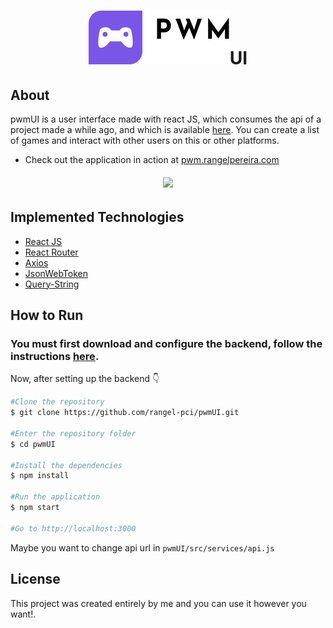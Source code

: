 <h1 align="center"><img src="https://github.com/rangel-pci/pwmUI/blob/master/logo.svg" />UI</h1>

<h2>About</h2>

pwmUI is a user interface made with react JS, which consumes the api of a project made a while ago, and which is available <a href="https://github.com/rangel-pci/pwmAPI">here</a>.
You can create a list of games and interact with other users on this or other platforms.

- Check out the application in action at <a href="http://pwm.rangelpereira.com/">pwm.rangelpereira.com</a>
<h6 align="center"><kbd><img src="https://github.com/rangel-pci/files/blob/master/pwmDemo.gif" /></kbd></h6>

<h2 id="implementedTechnologies">Implemented Technologies</h2>

- <a href="https://reactjs.org/">React JS</a>
- <a href="https://reactrouter.com/">React Router</a>
- <a href="https://github.com/axios/axios">Axios</a>
- <a href="https://github.com/auth0/node-jsonwebtoken">JsonWebToken</a>
- <a href="https://www.npmjs.com/package/query-string">Query-String</a>

<h2 id="HowToRun">How to Run</h2>

<h3>You must first download and configure the backend, follow the instructions <a href="https://github.com/rangel-pci/pwmAPI#HowToRun">here</a>.</h3>

Now, after setting up the backend :point_down:

```bash
#Clone the repository
$ git clone https://github.com/rangel-pci/pwmUI.git

#Enter the repository folder
$ cd pwmUI

#Install the dependencies
$ npm install

#Run the application
$ npm start

#Go to http://localhost:3000
```

Maybe you want to change api url in ```pwmUI/src/services/api.js```


<h2 id="License">License</h2>
This project was created entirely by me and you can use it however you want!.
